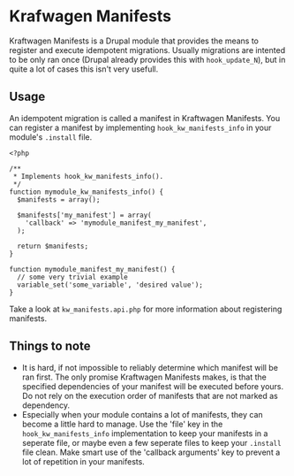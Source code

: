 # Krafwagen Manifests

Kraftwagen Manifests is a Drupal module that provides the means to register and
execute idempotent migrations. Usually migrations are intented to be only ran
once (Drupal already provides this with `hook_update_N`), but in quite a lot of
cases this isn't very usefull.

## Usage

An idempotent migration is called a manifest in Kraftwagen Manifests. You can
register a manifest by implementing `hook_kw_manifests_info` in your module's
`.install` file.

    <?php

    /**
     * Implements hook_kw_manifests_info().
     */
    function mymodule_kw_manifests_info() {
      $manifests = array();

      $manifests['my_manifest'] = array(
        'callback' => 'mymodule_manifest_my_manifest',
      );

      return $manifests;
    }

    function mymodule_manifest_my_manifest() {
      // some very trivial example
      variable_set('some_variable', 'desired value');
    }

Take a look at `kw_manifests.api.php` for more information about registering 
manifests.

## Things to note

* It is hard, if not impossible to reliably determine which manifest will be ran
  first. The only promise Kraftwagen Manifests makes, is that the specified 
  dependencies of your manifest will be executed before yours. Do not rely on 
  the execution order of manifests that are not marked as dependency.
* Especially when your module contains a lot of manifests, they can become a 
  little hard to manage. Use the 'file' key in the `hook_kw_manifests_info` 
  implementation to keep your manifests in a seperate file, or maybe even
  a few seperate files to keep your `.install` file clean. Make smart use of 
  the 'callback arguments' key to prevent a lot of repetition in your manifests.
